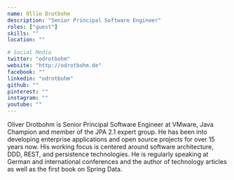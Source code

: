 ```yaml
---
name: Ollie Drotbohm
description: "Senior Principal Software Engineer"
roles: ["guest"]
skills: ""
location: ""

# Social Media
twitter: "odrotbohm"
website: "http://odrotbohm.de"
facebook: ""
linkedin: "odrotbohm"
github: ""
pinterest: ""
instagram: ""
youtube: ""
---
```


Oliver Drotbohm is Senior Principal Software Engineer at VMware, Java Champion and member of the JPA 2.1 expert group. He has been into developing enterprise applications and open source projects for over 15 years now. His working focus is centered around software architecture, DDD, REST, and persistence technologies. He is regularly speaking at German and international conferences and the author of technology articles as well as the first book on Spring Data.
